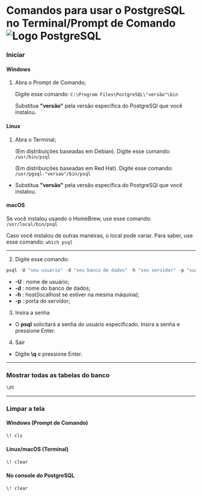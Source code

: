 # Comandos para usar o PostgreSQL no Terminal/Prompt de Comando ![Logo PostgreSQL](https://th.bing.com/th?id=ODLS.87970c9f-48f7-471f-84c4-39d53d664e49&w=32&h=32&qlt=90&pcl=fffffa&o=6&pid=1.2)
### Iniciar
#### Windows
1. Abra o Prompt de Comando;

    Digite esse comando:
`C:\Program Files\PostgreSQL\"versão"\bin`

    Substitua **"versão"** pela versão específica do PostgreSQl que você instalou.

#### Linux
1. Abra o Terminal;

    (Em distribuições baseadas em Debian). Digite esse comando: `/usr/bin/psql`

    (Em distribuições baseadas em Red Hat). Digite esse comando: `/usr/pgsql-"versao"/bin/psql`

- Substitua **"versão"** pela versão específica do PostgreSQl que você instalou.

#### macOS
   Se você instalou usando o HomeBrew, use esse comando: `/usr/local/bin/psql`
  
   Caso você instalou de outras maneiras, o local pode variar. Para saber, use esse comando: `which psql`

---

2. Digite esse comando:
~~~powershell
psql -U "seu usuario" -d "seu banco de dados" -h "seu servidor" -p "sua porta"
~~~

- **-U** : nome de usuário;
- **-d** : nome do banco de dados;
- **-h** : host(localhost se estiver na mesma máquina);
- **-p** : porta do servidor;
3. Insira a senha
  - O **psql** solicitará a senha do usuário especificado. Insira a senha e pressione Enter.

4. Sair
  - Digite **\q** e pressione Enter.

---
### Mostrar todas as tabelas do banco
~~~bash
\dt
~~~
---
### Limpar a tela
#### Windows (Prompt de Comando)
~~~bash
\! cls
~~~

#### Linux/macOS (Terminal)
~~~bash
\! clear
~~~

#### No console do PostgreSQL
~~~bash
\! clear
~~~
